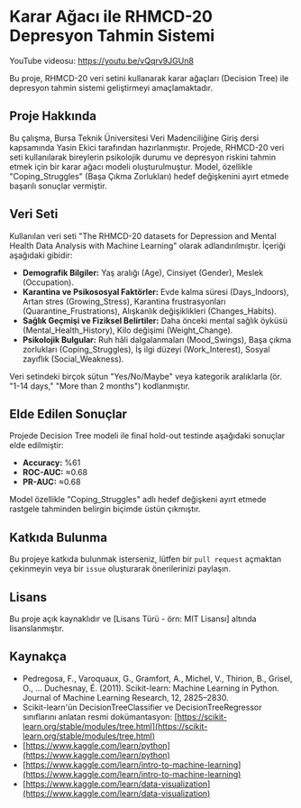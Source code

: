 # Karar Ağacı ile RHMCD-20 Depresyon Tahmin Sistemi
YouTube videosu: https://youtu.be/vQqrv9JGUn8

Bu proje, RHMCD-20 veri setini kullanarak karar ağaçları (Decision Tree) ile depresyon tahmin sistemi geliştirmeyi amaçlamaktadır.

## Proje Hakkında

Bu çalışma, Bursa Teknik Üniversitesi Veri Madenciliğine Giriş dersi kapsamında Yasin Ekici tarafından hazırlanmıştır. Projede, RHMCD-20 veri seti kullanılarak bireylerin psikolojik durumu ve depresyon riskini tahmin etmek için bir karar ağacı modeli oluşturulmuştur. Model, özellikle "Coping_Struggles" (Başa Çıkma Zorlukları) hedef değişkenini ayırt etmede başarılı sonuçlar vermiştir.

## Veri Seti

Kullanılan veri seti "The RHMCD-20 datasets for Depression and Mental Health Data Analysis with Machine Learning" olarak adlandırılmıştır. İçeriği aşağıdaki gibidir:

* **Demografik Bilgiler:** Yaş aralığı (Age), Cinsiyet (Gender), Meslek (Occupation).
* **Karantina ve Psikososyal Faktörler:** Evde kalma süresi (Days_Indoors), Artan stres (Growing_Stress), Karantina frustrasyonları (Quarantine_Frustrations), Alışkanlık değişiklikleri (Changes_Habits).
* **Sağlık Geçmişi ve Fiziksel Belirtiler:** Daha önceki mental sağlık öyküsü (Mental_Health_History), Kilo değişimi (Weight_Change).
* **Psikolojik Bulgular:** Ruh hâli dalgalanmaları (Mood_Swings), Başa çıkma zorlukları (Coping_Struggles), İş ilgi düzeyi (Work_Interest), Sosyal zayıflık (Social_Weakness).

Veri setindeki birçok sütun "Yes/No/Maybe" veya kategorik aralıklarla (ör. "1-14 days," "More than 2 months") kodlanmıştır.

## Elde Edilen Sonuçlar

Projede Decision Tree modeli ile final hold-out testinde aşağıdaki sonuçlar elde edilmiştir:

* **Accuracy:** %61
* **ROC-AUC:** $\approx$0.68
* **PR-AUC:** $\approx$0.68

Model özellikle "Coping_Struggles" adlı hedef değişkeni ayırt etmede rastgele tahminden belirgin biçimde üstün çıkmıştır.

## Katkıda Bulunma

Bu projeye katkıda bulunmak isterseniz, lütfen bir `pull request` açmaktan çekinmeyin veya bir `issue` oluşturarak önerilerinizi paylaşın.

## Lisans

Bu proje açık kaynaklıdır ve [Lisans Türü - örn: MIT Lisansı] altında lisanslanmıştır.

## Kaynakça

* Pedregosa, F., Varoquaux, G., Gramfort, A., Michel, V., Thirion, B., Grisel, O., … Duchesnay, É. (2011). Scikit-learn: Machine Learning in Python. Journal of Machine Learning Research, 12, 2825–2830.
* Scikit-learn'ün DecisionTreeClassifier ve DecisionTreeRegressor sınıflarını anlatan resmi dokümantasyon: [https://scikit-learn.org/stable/modules/tree.html](https://scikit-learn.org/stable/modules/tree.html)
* [https://www.kaggle.com/learn/python](https://www.kaggle.com/learn/python)
* [https://www.kaggle.com/learn/intro-to-machine-learning](https://www.kaggle.com/learn/intro-to-machine-learning)
* [https://www.kaggle.com/learn/data-visualization](https://www.kaggle.com/learn/data-visualization)
